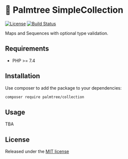 # :palm_tree: Palmtree SimpleCollection

[![License](http://img.shields.io/packagist/l/palmtree/collection.svg)](LICENSE)
[![Build Status](https://scrutinizer-ci.com/g/palmtreephp/collection/badges/build.png?b=master)](https://scrutinizer-ci.com/g/palmtreephp/collection/build-status/master)

Maps and Sequences with optional type validation.

## Requirements
* PHP >= 7.4

## Installation

Use composer to add the package to your dependencies:
```bash
composer require palmtree/collection
```

## Usage

TBA

## License

Released under the [MIT license](LICENSE)
